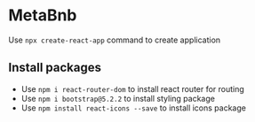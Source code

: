 # MetaBnb

Use `npx create-react-app` command to create application

## Install packages

- Use `npm i react-router-dom` to install react router for routing
- Use `npm i bootstrap@5.2.2` to install styling package
- Use `npm install react-icons --save` to install icons package
